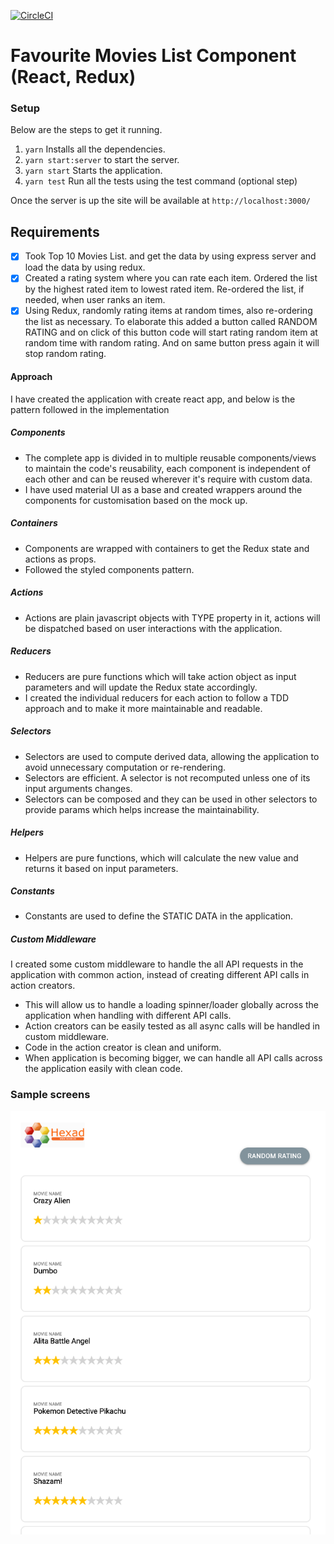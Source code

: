 [![CircleCI](https://circleci.com/gh/gangadharsagi/favourite-movies-list.svg?style=svg)](https://circleci.com/gh/gangadharsagi/favourite-movies-list)

# Favourite Movies List Component (React, Redux)

### Setup
Below are the steps to get it running.

1. `yarn`  Installs all the dependencies.
2. `yarn start:server`  to start the server.
3. `yarn start`  Starts the application.
3. `yarn test`  Run all the tests using the test command (optional step)

Once the server is up the site will be available at `http://localhost:3000/`

## Requirements
- [x] Took Top 10 Movies List. and get the data by using express server and load the data by using redux.
- [x] Created a rating system where you can rate each item. Ordered the list by
      the highest rated item to lowest rated item. Re-ordered the list, if needed,
      when user ranks an item.
- [x] Using Redux, randomly rating items at random times,
      also re-ordering the list as necessary. To elaborate this added a
      button called RANDOM RATING and on click of this button code will start
      rating random item at random time with random rating. And on same button
      press again it will stop random rating.

#### Approach
I have created the application with create react app, and below is the pattern followed in the implementation

##### Components 
- The complete app is divided in to multiple reusable components/views to maintain the code's reusability, 
each component is independent of each other and can be reused wherever it's require with custom data.
- I have used material UI as a base and created wrappers around the components for customisation based on the mock up.

##### Containers
- Components are wrapped with containers to get the Redux state and actions as props.
- Followed the styled components pattern.

##### Actions
- Actions are plain javascript objects with TYPE property in it, actions will be dispatched based on user interactions with the application.

##### Reducers 
- Reducers are pure functions which will take action object as input parameters and will update the Redux state accordingly.
- I created the individual reducers for each action to follow a TDD approach and to make it more maintainable and readable.

##### Selectors
- Selectors are used to compute derived data, allowing the application to avoid unnecessary computation or re-rendering.
- Selectors are efficient. A selector is not recomputed unless one of its input arguments changes.
- Selectors can be composed and they can be used in other selectors to provide params which helps increase the maintainability.

##### Helpers 
- Helpers are pure functions, which will calculate the new value and returns it based on input parameters.

##### Constants 
- Constants are used to define the STATIC DATA in the application.

##### Custom Middleware
I created some custom middleware to handle the all API requests in the application with common action, instead of creating different API calls in action creators.
 
- This will allow us to handle a loading spinner/loader globally across the application when handling with different API calls.
- Action creators can be easily tested as all async calls will be handled in custom middleware.
- Code in the action creator is clean and uniform.
- When application is becoming bigger, we can handle all API calls across the application easily with clean code.

### Sample screens
![sample](docs/sample.png)
